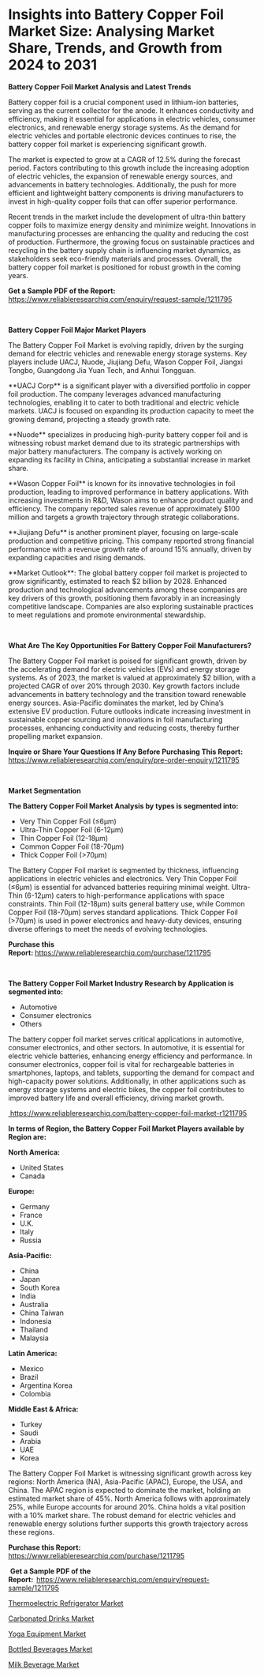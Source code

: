 <p><h1>Insights into Battery Copper Foil Market Size: Analysing Market Share, Trends, and Growth from 2024 to 2031</h1></p><p><strong>Battery Copper Foil Market Analysis and Latest Trends</strong></p>
<p><p>Battery copper foil is a crucial component used in lithium-ion batteries, serving as the current collector for the anode. It enhances conductivity and efficiency, making it essential for applications in electric vehicles, consumer electronics, and renewable energy storage systems. As the demand for electric vehicles and portable electronic devices continues to rise, the battery copper foil market is experiencing significant growth.</p><p>The market is expected to grow at a CAGR of 12.5% during the forecast period. Factors contributing to this growth include the increasing adoption of electric vehicles, the expansion of renewable energy sources, and advancements in battery technologies. Additionally, the push for more efficient and lightweight battery components is driving manufacturers to invest in high-quality copper foils that can offer superior performance.</p><p>Recent trends in the market include the development of ultra-thin battery copper foils to maximize energy density and minimize weight. Innovations in manufacturing processes are enhancing the quality and reducing the cost of production. Furthermore, the growing focus on sustainable practices and recycling in the battery supply chain is influencing market dynamics, as stakeholders seek eco-friendly materials and processes. Overall, the battery copper foil market is positioned for robust growth in the coming years.</p></p>
<p><strong>Get a Sample PDF of the Report:&nbsp;</strong> <a href="https://www.reliableresearchiq.com/enquiry/request-sample/1211795?utm_campaign=103&utm_medium=2&utm_source=Github&utm_content=ia&utm_term=17122024&utm_id=battery-copper-foil">https://www.reliableresearchiq.com/enquiry/request-sample/1211795</a></p>
<p>&nbsp;</p>
<p><strong>Battery Copper Foil Major Market Players</strong></p>
<p><p>The Battery Copper Foil Market is evolving rapidly, driven by the surging demand for electric vehicles and renewable energy storage systems. Key players include UACJ, Nuode, Jiujiang Defu, Wason Copper Foil, Jiangxi Tongbo, Guangdong Jia Yuan Tech, and Anhui Tongguan.</p><p>**UACJ Corp** is a significant player with a diversified portfolio in copper foil production. The company leverages advanced manufacturing technologies, enabling it to cater to both traditional and electric vehicle markets. UACJ is focused on expanding its production capacity to meet the growing demand, projecting a steady growth rate.</p><p>**Nuode** specializes in producing high-purity battery copper foil and is witnessing robust market demand due to its strategic partnerships with major battery manufacturers. The company is actively working on expanding its facility in China, anticipating a substantial increase in market share.</p><p>**Wason Copper Foil** is known for its innovative technologies in foil production, leading to improved performance in battery applications. With increasing investments in R&D, Wason aims to enhance product quality and efficiency. The company reported sales revenue of approximately $100 million and targets a growth trajectory through strategic collaborations.</p><p>**Jiujiang Defu** is another prominent player, focusing on large-scale production and competitive pricing. This company reported strong financial performance with a revenue growth rate of around 15% annually, driven by expanding capacities and rising demands.</p><p>**Market Outlook**: The global battery copper foil market is projected to grow significantly, estimated to reach $2 billion by 2028. Enhanced production and technological advancements among these companies are key drivers of this growth, positioning them favorably in an increasingly competitive landscape. Companies are also exploring sustainable practices to meet regulations and promote environmental stewardship.</p></p>
<p>&nbsp;</p>
<p><strong>What Are The Key Opportunities For Battery Copper Foil Manufacturers?</strong></p>
<p><p>The Battery Copper Foil market is poised for significant growth, driven by the accelerating demand for electric vehicles (EVs) and energy storage systems. As of 2023, the market is valued at approximately $2 billion, with a projected CAGR of over 20% through 2030. Key growth factors include advancements in battery technology and the transition toward renewable energy sources. Asia-Pacific dominates the market, led by China’s extensive EV production. Future outlooks indicate increasing investment in sustainable copper sourcing and innovations in foil manufacturing processes, enhancing conductivity and reducing costs, thereby further propelling market expansion.</p></p>
<p><strong>Inquire or Share Your Questions If Any Before Purchasing This Report:</strong> <a href="https://www.reliableresearchiq.com/enquiry/pre-order-enquiry/1211795?utm_campaign=103&utm_medium=2&utm_source=Github&utm_content=ia&utm_term=17122024&utm_id=battery-copper-foil">https://www.reliableresearchiq.com/enquiry/pre-order-enquiry/1211795</a></p>
<p>&nbsp;</p>
<p><strong>Market Segmentation</strong></p>
<p><strong>The Battery Copper Foil Market Analysis by types is segmented into:</strong></p>
<p><ul><li>Very Thin Copper Foil (≤6μm)</li><li>Ultra-Thin Copper Foil (6-12μm)</li><li>Thin Copper Foil (12-18μm)</li><li>Common Copper Foil (18-70μm)</li><li>Thick Copper Foil (>70μm)</li></ul></p>
<p><p>The Battery Copper Foil market is segmented by thickness, influencing applications in electric vehicles and electronics. Very Thin Copper Foil (≤6μm) is essential for advanced batteries requiring minimal weight. Ultra-Thin (6-12μm) caters to high-performance applications with space constraints. Thin Foil (12-18μm) suits general battery use, while Common Copper Foil (18-70μm) serves standard applications. Thick Copper Foil (>70μm) is used in power electronics and heavy-duty devices, ensuring diverse offerings to meet the needs of evolving technologies.</p></p>
<p><strong>Purchase this Report:&nbsp;</strong><a href="https://www.reliableresearchiq.com/purchase/1211795?utm_campaign=103&utm_medium=2&utm_source=Github&utm_content=ia&utm_term=17122024&utm_id=battery-copper-foil">https://www.reliableresearchiq.com/purchase/1211795</a></p>
<p>&nbsp;</p>
<p><strong>The Battery Copper Foil Market Industry Research by Application is segmented into:</strong></p>
<p><ul><li>Automotive</li><li>Consumer electronics</li><li>Others</li></ul></p>
<p><p>The battery copper foil market serves critical applications in automotive, consumer electronics, and other sectors. In automotive, it is essential for electric vehicle batteries, enhancing energy efficiency and performance. In consumer electronics, copper foil is vital for rechargeable batteries in smartphones, laptops, and tablets, supporting the demand for compact and high-capacity power solutions. Additionally, in other applications such as energy storage systems and electric bikes, the copper foil contributes to improved battery life and overall efficiency, driving market growth.</p></p>
<p><a href="https://www.reliableresearchiq.com/battery-copper-foil-market-r1211795?utm_campaign=103&utm_medium=2&utm_source=Github&utm_content=ia&utm_term=17122024&utm_id=battery-copper-foil">&nbsp;https://www.reliableresearchiq.com/battery-copper-foil-market-r1211795</a></p>
<p><strong>In terms of Region, the Battery Copper Foil Market Players available by Region are:</strong></p>
<p>
    <p> <strong> North America: </strong>
        <ul>
            <li>United States</li>
            <li>Canada</li>
        </ul>
        </p> 
    <p> <strong> Europe: </strong>
        <ul>
            <li>Germany</li>
            <li>France</li>
            <li>U.K.</li>
            <li>Italy</li>
            <li>Russia</li>
        </ul>
        </p> 
    <p> <strong> Asia-Pacific: </strong>
        <ul>
            <li>China</li>
            <li>Japan</li>
            <li>South Korea</li>
            <li>India</li>
            <li>Australia</li>
            <li>China Taiwan</li>
            <li>Indonesia</li>
            <li>Thailand</li>
            <li>Malaysia</li>
        </ul>
        </p> 
    <p> <strong> Latin America: </strong>
        <ul>
            <li>Mexico</li>
            <li>Brazil</li>
            <li>Argentina Korea</li>
            <li>Colombia</li>
        </ul>
        </p> 
    <p> <strong> Middle East & Africa: </strong>
        <ul>
            <li>Turkey</li>
            <li>Saudi</li>
            <li>Arabia</li>
            <li>UAE</li>
            <li>Korea</li>
        </ul>
    </p>
    </p>
<p><p>The Battery Copper Foil Market is witnessing significant growth across key regions: North America (NA), Asia-Pacific (APAC), Europe, the USA, and China. The APAC region is expected to dominate the market, holding an estimated market share of 45%. North America follows with approximately 25%, while Europe accounts for around 20%. China holds a vital position with a 10% market share. The robust demand for electric vehicles and renewable energy solutions further supports this growth trajectory across these regions.</p></p>
<p><strong>Purchase this Report: </strong><a href="https://www.reliableresearchiq.com/purchase/1211795?utm_campaign=103&utm_medium=2&utm_source=Github&utm_content=ia&utm_term=17122024&utm_id=battery-copper-foil">https://www.reliableresearchiq.com/purchase/1211795</a></p>
<p>&nbsp;<strong>Get a Sample PDF of the Report:&nbsp;&nbsp;</strong><a href="https://www.reliableresearchiq.com/enquiry/request-sample/1211795?utm_campaign=103&utm_medium=2&utm_source=Github&utm_content=ia&utm_term=17122024&utm_id=battery-copper-foil">https://www.reliableresearchiq.com/enquiry/request-sample/1211795</a></p>
<p><strong></strong></p>
<p><p><a href="https://www.linkedin.com/pulse/key-insights-forecast-thermoelectric-refrigerator-market-dhl2f?utm_campaign=103&utm_medium=2&utm_source=Github&utm_content=ia&utm_term=17122024&utm_id=battery-copper-foil">Thermoelectric Refrigerator Market</a></p><p><a href="https://www.linkedin.com/pulse/industry-breakdown-carbonated-drinks-market-size-growth-projections-bpfle?utm_campaign=103&utm_medium=2&utm_source=Github&utm_content=ia&utm_term=17122024&utm_id=battery-copper-foil">Carbonated Drinks Market</a></p><p><a href="https://www.linkedin.com/pulse/yoga-equipment-market-sizeshare-recent-development-sales-pricesforecasted-akhke?utm_campaign=103&utm_medium=2&utm_source=Github&utm_content=ia&utm_term=17122024&utm_id=battery-copper-foil">Yoga Equipment Market</a></p><p><a href="https://www.linkedin.com/pulse/key-drivers-bottled-beverages-market-trends-future-outlook-zcm1e?utm_campaign=103&utm_medium=2&utm_source=Github&utm_content=ia&utm_term=17122024&utm_id=battery-copper-foil">Bottled Beverages Market</a></p><p><a href="https://www.linkedin.com/pulse/milk-beverage-market-analysis-driving-business-advancement-pafoe?utm_campaign=103&utm_medium=2&utm_source=Github&utm_content=ia&utm_term=17122024&utm_id=battery-copper-foil">Milk Beverage Market</a></p></p>